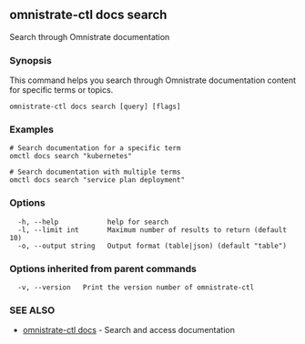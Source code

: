 ## omnistrate-ctl docs search

Search through Omnistrate documentation

### Synopsis

This command helps you search through Omnistrate documentation content for specific terms or topics.

```
omnistrate-ctl docs search [query] [flags]
```

### Examples

```
# Search documentation for a specific term
omctl docs search "kubernetes"

# Search documentation with multiple terms
omctl docs search "service plan deployment"
```

### Options

```
  -h, --help            help for search
  -l, --limit int       Maximum number of results to return (default 10)
  -o, --output string   Output format (table|json) (default "table")
```

### Options inherited from parent commands

```
  -v, --version   Print the version number of omnistrate-ctl
```

### SEE ALSO

- [omnistrate-ctl docs](omnistrate-ctl_docs.md) - Search and access documentation
